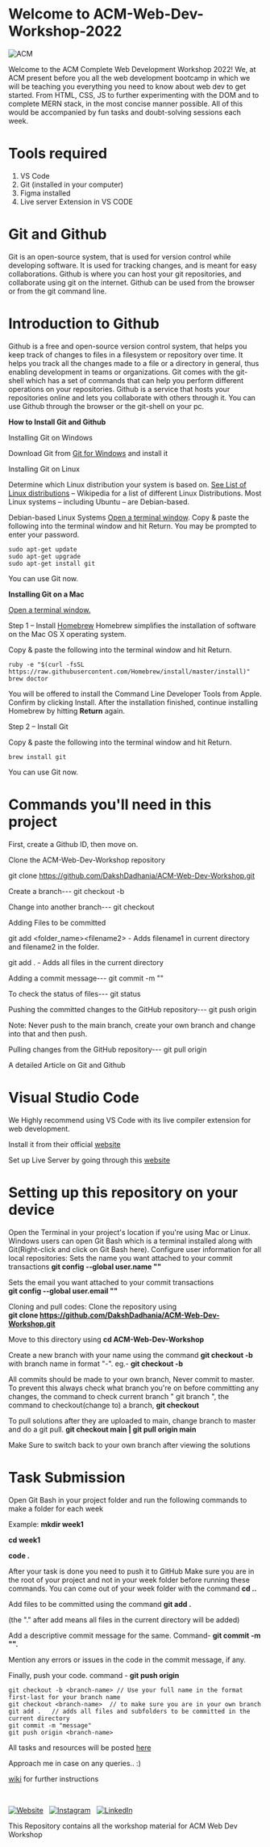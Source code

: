 # Welcome to ACM-Web-Dev-Workshop-2022
![ACM](https://dl.acm.org/specs/products/acm/releasedAssets/images/acm-logo-1.png)


Welcome to the ACM Complete Web Development Workshop 2022! We, at ACM present before you all the web development bootcamp in which we will be teaching you everything you need to know about web dev to get started.  From HTML, CSS, JS to further experimenting with the DOM and to complete MERN stack, in the most concise manner possible. All of this would be accompanied by fun tasks and doubt-solving sessions each week.

# Tools required 
1) VS Code 
2) Git (installed in your computer)
3) Figma installed
4) Live server Extension in VS CODE

# Git and Github
Git is an open-source system, that is used for version control while developing software. It is used for tracking changes, and is meant for easy collaborations.
Github is where you can host your git repositories, and collaborate using git on the internet. Github can be used from the browser or from the git command line.

# Introduction to Github

Github is a free and open-source version control system, that helps you keep track of changes to files in a filesystem or repository over time. It helps you track all the changes made to a file or a directory in general, thus enabling development in teams or organizations. Git comes with the git-shell which has a set of commands that can help you perform different operations on your repositories. Github is a service that hosts your repositories online and lets you collaborate with others through it. You can use Github through the browser or the git-shell on your pc.

**How to Install Git and Github**

Installing Git on Windows

Download Git from [Git for Windows](https://gitforwindows.org/) and install it

Installing Git on Linux

Determine which Linux distribution your system is based on. [See List of Linux distributions](https://en.wikipedia.org/wiki/List_of_Linux_distributions) – Wikipedia for a list of different Linux Distributions. Most Linux systems – including Ubuntu – are Debian-based.

Debian-based Linux Systems
[Open a terminal window](https://help.ubuntu.com/community/UsingTheTerminal). Copy & paste the following into the terminal window and hit Return. You may be prompted to enter your password.

    sudo apt-get update 
    sudo apt-get upgrade
    sudo apt-get install git

You can use Git now.

**Installing Git on a Mac** 

[Open a terminal window.](https://www.youtube.com/watch?v=zw7Nd67_aFw)

Step 1 – Install [Homebrew](https://brew.sh/)
Homebrew simplifies the installation of software on the Mac OS X operating system.


Copy & paste the following into the terminal window and hit Return.


    ruby -e "$(curl -fsSL https://raw.githubusercontent.com/Homebrew/install/master/install)"
    brew doctor

You will be offered to install the Command Line Developer Tools from Apple. Confirm by clicking Install. After the installation finished, continue installing Homebrew by hitting **Return** again.

Step 2 – Install Git

Copy & paste the following into the terminal window and hit Return.

    brew install git

You can use Git now.

# Commands you'll need in this project

First, create a Github ID, then move on.

Clone the ACM-Web-Dev-Workshop repository 

git clone https://github.com/DakshDadhania/ACM-Web-Dev-Workshop.git

Create a branch---  git checkout -b <branch-name>

Change into another branch---  git checkout <branch-name>

Adding Files to be committed

git add <filename1> <folder_name>\<filename2> - Adds filename1 in current directory and filename2 in the folder.

git add . - Adds all files in the current directory

Adding a commit message---  git commit -m "<message>"

To check the status of files---  git status

Pushing the committed changes to the GitHub repository---  git push origin <branch-name>

Note: Never push to the main branch, create your own branch and change into that and then push.

Pulling changes from the GitHub repository--- git pull origin <branch-name>

A detailed Article on Git and Github

# Visual Studio Code
We Highly recommend using VS Code with its live compiler extension for web development.

Install it from their official [website](https://code.visualstudio.com/)

Set up Live Server by going through this [website](https://www.freecodecamp.org/news/vscode-live-server-auto-refresh-browser/)

# Setting up this repository on your device

Open the Terminal in your project's location if you're using Mac or Linux. Windows users can open Git Bash which is a terminal installed along with Git(Right-click and click on Git Bash here).
Configure user information for all local repositories:
Sets the name you want attached to your commit transactions 
**git config --global user.name "<name>"**

Sets the email you want attached to your commit transactions   
**git config --global user.email "<email address>"**

Cloning and pull codes:
Clone the repository using  
**git clone https://github.com/DakshDadhania/ACM-Web-Dev-Workshop.git** 

Move to this directory using 
**cd ACM-Web-Dev-Workshop**

Create a new branch with your name using the command 
**git checkout -b <branch-name>**
with branch name in format "-". eg.- 
**git checkout -b <your-name-here>**  

All commits should be made to your own branch, Never commit to master. To prevent this always check what branch you're on before committing any changes, the command to check current branch "  git branch  ", the command to checkout(change to) a branch, 
**git checkout <branch-name>**

To pull solutions after they are uploaded to main, change branch to master and do a git pull.
**git checkout main  |  git pull origin main**

Make Sure to switch back to your own branch after viewing the solutions

# Task Submission
Open Git Bash in your project folder and run the following commands to make a folder for each week

Example:
**mkdir week1**

**cd week1**

**code .**

After your task is done you need to push it to GitHub
Make sure you are in the root of your project and not in your week folder before running these commands. You can come out of your week folder with the command
**cd ..**

Add files to be committed using the command 
    **git add .** 

(the "." after add means all files in the current directory will be added)

Add a descriptive commit message for the same. Command- 
    **git commit -m "<message>".**

Mention any errors or issues in the code in the commit message, if any.

Finally, push your code. command - 
    **git push origin <branch-name>**

    git checkout -b <branch-name> // Use your full name in the format first-last for your branch name
    git checkout <branch-name>	// to make sure you are in your own branch
    git add .	// adds all files and subfolders to be committed in the current directory
    git commit -m "message"
    git push origin <branch-name>

All tasks and resources will be posted [here](https://github.com/DakshDadhania/ACM-Web-Dev-Workshop/)

Approach me in case on any queries.. :)







[wiki](https://github.com/DakshDadhania/ACM-Web-Dev-Workshop/) for further instructions

<br>

[![Website](https://img.shields.io/badge/ACM_Website-5237B5?style=for-the-badge&logo=About.ACM&logoColor=white)](https://manipal.acm.org/) &nbsp;
[![Instagram](https://img.shields.io/badge/ACM-Manipal-%23E4405F.svg?style=for-the-badge&logo=Instagram&logoColor=white)](https://www.instagram.com/acm_manipal/?hl=en) &nbsp;
[![LinkedIn](https://img.shields.io/badge/linkedin-%230077B5.svg?style=for-the-badge&logo=linkedin&logoColor=white)](https://www.linkedin.com/school/acm-manipal/) &nbsp;









This Repository contains all the workshop material for ACM Web Dev Workshop
